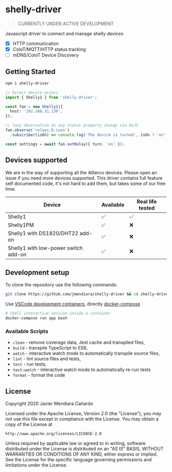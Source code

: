 
# shelly-driver

> CURRENTLY UNDER ACTIVE DEVELOPMENT

Javascript driver to connect and manage shelly devices

- [x] HTTP communication
- [x] CoIoT/MQTT/HTTP status tracking
- [ ] mDNS/CoIoT Device Discovery

## Getting Started

```sh
npm i shelly-driver
```

```ts
// Direct device access
import { Shelly1 } from 'shelly-driver';

const fan = new Shelly1({
  host: '192.168.31.130',
});

// lazy observation on any status property change via RxJS
fan.observe('relays.0.ison')
  .subscribe((isOn) => console.log('The device is turned', isOn ? 'on': 'off'));

const settings = await fan.setRelay({ turn: 'on' });

```

## Devices supported

We are in the way of supporting all the Allterco devices. Please open an issue if you need more devices supported. This driver contains full feature self documented code, it's not hard to add them,
but takes some of our free time.

| Device                               | Available | Real life tested |
| ------------------------------------ | --------- | ---------------- |
| Shelly1                              | ✅         | ✅               |
| Shelly1PM                            | ✅         | ❌               |
| Shelly1 with DS1820/DHT22 add-on     | ✅         | ❌               |
| Shelly1 with low-power switch add-on | ✅         | ❌               |

## Development setup

To clone the repository use the following commands:

```sh
git clone https://github.com/jmendiara/shelly-driver && cd shelly-driver
```

Use [VSCode development containers](https://code.visualstudio.com/docs/remote/containers),  directly [docker-compose](https://docs.docker.com/compose/)

```sh
# Shell interactive session inside a container
docker-compose run app bash
```

### Available Scripts

- `clean` - remove coverage data, Jest cache and transpiled files,
- `build` - transpile TypeScript to ES6,
- `watch` - interactive watch mode to automatically transpile source files,
- `lint` - lint source files and tests,
- `test` - run tests,
- `test:watch` - interactive watch mode to automatically re-run tests
- `format` - format the code

## License

Copyright 2020 Javier Mendiara Cañardo

Licensed under the Apache License, Version 2.0 (the "License");
you may not use this file except in compliance with the License.
You may obtain a copy of the License at

    http://www.apache.org/licenses/LICENSE-2.0

Unless required by applicable law or agreed to in writing, software
distributed under the License is distributed on an "AS IS" BASIS,
WITHOUT WARRANTIES OR CONDITIONS OF ANY KIND, either express or implied.
See the License for the specific language governing permissions and
limitations under the License.
